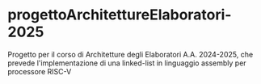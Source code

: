 # progettoArchitettureElaboratori-2025
Progetto per il corso di Architetture degli Elaboratori A.A. 2024-2025, che prevede l'implementazione di una linked-list in linguaggio assembly per processore RISC-V
